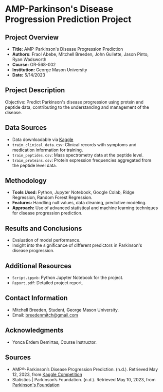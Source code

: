 # AMP-Parkinson's Disease Progression Prediction Project

## Project Overview
- **Title:** AMP-Parkinson's Disease Progression Prediction
- **Authors:** Fraol Abebe, Mitchell Breeden, John Gullette, Jason Pinto, Ryan Wadsworth
- **Course:** OR-568-002
- **Institution:** George Mason University
- **Date:** 5/14/2023

## Project Description
Objective: Predict Parkinson's disease progression using protein and peptide data, contributing to the understanding and management of the disease.

## Data Sources
- Data downloadable via [Kaggle](https://www.kaggle.com/competitions/amp-parkinsons-disease-progression-prediction/data)
- `train_clinical_data.csv`: Clinical records with symptoms and medication information for training.
- `train_peptides.csv`: Mass spectrometry data at the peptide level.
- `train_proteins.csv`: Protein expression frequencies aggregated from the peptide level data.

## Methodology
- **Tools Used:** Python, Jupyter Notebook, Google Colab, Ridge Regression, Random Forest Regression.
- **Features:** Handling null values, data cleaning, predictive modeling.
- **Approach:** Use of advanced statistical and machine learning techniques for disease progression prediction.

## Results and Conclusions
- Evaluation of model performance.
- Insight into the significance of different predictors in Parkinson's disease progression.

## Additional Resources
- `Script.ipynb`: Python Jupyter Notebook for the project.
- `Report.pdf`: Detailed project report.

## Contact Information
- Mitchell Breeden, Student, George Mason University.
- Email: breedenmitch@gmail.com
  
## Acknowledgments
- Yonca Erdem Demirtas, Course Instructor.
  
## Sources
- AMP®-Parkinson’s Disease Progression Prediction. (n.d.). Retrieved May 12, 2023, from [Kaggle Competition](https://kaggle.com/competitions/amp-parkinsons-disease-progression-prediction)
- Statistics | Parkinson’s Foundation. (n.d.). Retrieved May 10, 2023, from [Parkinson's Foundation](https://www.parkinson.org/understanding-parkinsons/statistics)
